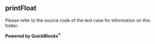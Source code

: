 ## printFloat

Please refer to the source code of the test case for information on this folder.

**Powered by QuickBlocks<sup>&reg;</sup>**

